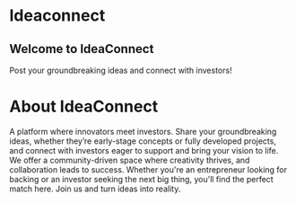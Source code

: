 # Ideaconnect

<h2>Welcome to IdeaConnect</h2>
<p>Post your groundbreaking ideas and connect with investors!</p>

<h1>About IdeaConnect</h1>
        
<p>A platform where innovators meet investors. Share your groundbreaking ideas, whether they’re early-stage concepts or fully developed projects, and connect with investors eager to support and bring your vision to life. We offer a community-driven space where creativity thrives, and collaboration leads to success. Whether you're an entrepreneur looking for backing or an investor seeking the next big thing, you'll find the perfect match here. Join us and turn ideas into reality.</p>
